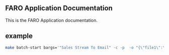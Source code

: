 ## FARO Application Documentation

This is the FARO Application documentation.

## example
```sh
make batch-start bargs='"Sales Stream To Email" -c -p  -o "{\"file1\":\"countries\", \"file2\":\"countries2\", \"zipFile\":\"sales.zip\", \"to\": \"test@example.com\", \"subject\": \"Uella\" }"'
```